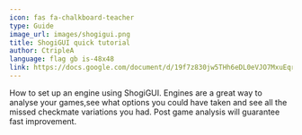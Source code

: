 ```yaml
---
icon: fas fa-chalkboard-teacher
type: Guide
image_url: images/shogigui.png
title: ShogiGUI quick tutorial
author: CtripleA
language: flag gb is-48x48
link: https://docs.google.com/document/d/19f7z830jw5THh6eDL0eVJO7MxuEqr0IBqIDZ2wCKZKA/edit#heading=h.1xdqb5vgo0jl
---
```


How to set up an engine using ShogiGUI. Engines are a great way to analyse your games,see what options you could have taken and see all the missed checkmate variations you had. Post game analysis will guarantee fast improvement.